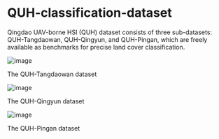 # QUH-classification-dataset

Qingdao UAV-borne HSI (QUH) dataset consists of three sub-datasets: QUH-Tangdaowan, QUH-Qingyun, and QUH-Pingan, which are freely available as benchmarks for precise land cover classification.

![image](https://user-images.githubusercontent.com/112471583/221394134-e814ea75-daba-4d74-bba3-26887a65d10c.png)

The QUH-Tangdaowan dataset

![image](https://user-images.githubusercontent.com/112471583/221394143-fd2ca551-4a06-4c15-b2a5-e70155f1ef56.png)

The QUH-Qingyun dataset

![image](https://user-images.githubusercontent.com/112471583/221394154-c4283ea6-0318-4e99-8071-cb23ee057c37.png)

The QUH-Pingan dataset
